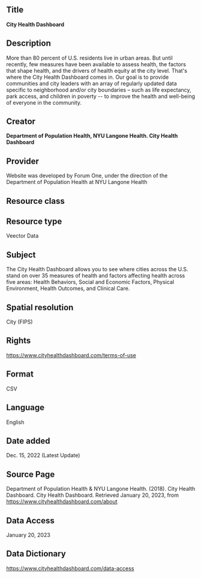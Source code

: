 ## Title

**City Health Dashboard**

## Description
More than 80 percent of U.S. residents live in urban areas. But until recently, few measures have been available to assess health, the factors that shape health, and the drivers of health equity at the city level. That's where the City Health Dashboard comes in. Our goal is to provide communities and city leaders with an array of regularly updated data specific to neighborhood and/or city boundaries – such as life expectancy, park access, and children in poverty -- to improve the health and well-being of everyone in the community.

## Creator

**Department of Population Health, NYU Langone Health. City Health Dashboard**

## Provider
Website was developed by Forum One, under the direction of the Department of Population Health at NYU Langone Health
## Resource class

## Resource type 
Veector Data
## Subject

The City Health Dashboard allows you to see where cities across the U.S. stand on over 35 measures of health and factors affecting health across five areas: Health Behaviors, Social and Economic Factors, Physical Environment, Health Outcomes, and Clinical Care.
## Spatial resolution
City (FIPS)

## Rights
https://www.cityhealthdashboard.com/terms-of-use

## Format
CSV
## Language
English
## Date added
Dec. 15, 2022 (Latest Update)

## Source Page
Department of Population Health & NYU Langone Health. (2018). City Health Dashboard. City Health Dashboard. Retrieved January 20, 2023, from https://www.cityhealthdashboard.com/about

## Data Access
 January 20, 2023

## Data Dictionary
https://www.cityhealthdashboard.com/data-access
